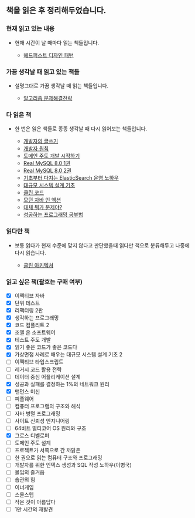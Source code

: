 ## 책을 읽은 후 정리해두었습니다.

### 현재 읽고 있는 내용

- 현재 시간이 날 때마다 읽는 책들입니다.

    - [헤드퍼스트 디자인 패턴](https://dlrtn.oopy.io/08223a85-02fc-47b0-a8c6-9deca9ec354f)

### 가끔 생각날 때 읽고 있는 책들

- 설명그대로 가끔 생각날 때 읽는 책들입니다.

    - [알고리즘 문제해결전략](https://dlrtn.oopy.io/9a856913-13ac-4369-9669-0ec38d869823)

### 다 읽은 책

- 한 번은 읽은 책들로 종종 생각날 때 다시 읽어보는 책들입니다.

    - [개발자의 글쓰기](https://dlrtn.oopy.io/d2bf7afe-53b9-4dd8-a3ed-63153d327cd5)
    - [개발자 원칙](https://dlrtn.oopy.io/612a16a7-7b31-474d-be1e-acbbc7c0c7d3)
    - [도메인 주도 개발 시작하기](https://dlrtn.oopy.io/9c1a4539-33f7-4fe9-9a0f-4c19807f8cc6)
    - [Real MySQL 8.0 1권](https://dlrtn.oopy.io/e3df8163-1c60-4f36-a3b6-7bec0361a9e4)
    - [Real MySQL 8.0 2권](https://dlrtn.oopy.io/63a10d4e-a367-4d03-b603-eac7b7f29d4f)
    - [기초부터 다지는 ElasticSearch 운영 노하우](https://dlrtn.oopy.io/8ce8c4d2-787b-4724-bfdf-e2d3ba601b92)
    - [대규모 시스템 설계 기초](https://dlrtn.oopy.io/77624053-4208-47bd-beb4-7a911757724f)
    - [클린 코드](https://dlrtn.oopy.io/286c5cfa-6b11-4243-8d27-704268f8b924)
    - [모던 자바 인 액션](https://dlrtn.oopy.io/672662c7-3ff4-4714-86a8-0ed660c2b4f8)
    - [대체 뭐가 문제야?](https://dlrtn.oopy.io/0fc255ba-853d-442e-b3fa-f22b32911b1a)
    - [성공하는 프로그래밍 공부법](https://dlrtn.oopy.io/a03f715f-ae15-4b9e-823f-e1b7179fbdf4)
  
### 읽다만 책

- 보통 읽다가 현재 수준에 맞지 않다고 판단했을때 읽다만 책으로 분류해두고 나중에 다시 읽습니다.

    - [클린 아키텍쳐](https://dlrtn.oopy.io/a4f6ec7c-8e48-4f47-bb8b-cdab48f99094)

### 읽고 싶은 책(괄호는 구매 여부)

- [X] 이펙티브 자바
- [X] 단위 테스트
- [X] 리팩터링 2판
- [X] 생각하는 프로그래밍
- [X] 코드 컴플리트 2
- [X] 조엘 온 소프트웨어
- [X] 테스트 주도 개발
- [X] 읽기 좋은 코드가 좋은 코드다
- [X] 가상면접 사례로 배우는 대규모 시스템 설계 기초 2
- [ ] 이펙티브 타입스크립트
- [ ] 레거시 코드 활용 전략
- [ ] 데이터 중심 어플리케이션 설계
- [X] 성공과 실패를 결정하는 1%의 네트워크 원리
- [X] 맨먼스 미신
- [ ] 피플웨어
- [ ] 컴퓨터 프로그램의 구조와 해석
- [ ] 자바 병렬 프로그래밍
- [ ] 사이트 신뢰성 엔지니어링
- [ ] 64비트 멀티코어 OS 원리와 구조
- [X] 그로스 디벨로퍼
- [ ] 도메인 주도 설계
- [ ] 프로젝트가 서쪽으로 간 까닭은
- [ ] 한 권으로 읽는 컴퓨터 구조와 프로그래밍
- [ ] 개발자를 위한 인덱스 생성과 SQL 작성 노하우(이병국)
- [ ] 몰입의 즐거움
- [ ] 습관의 힘
- [ ] 이너게임
- [ ] 스몰스텝
- [ ] 작은 것이 아름답다
- [ ] 1만 시간의 재발견
